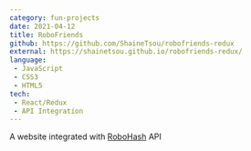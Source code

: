 ```yaml
---
category: fun-projects
date: 2021-04-12
title: RoboFriends
github: https://github.com/ShaineTsou/robofriends-redux
external: https://shainetsou.github.io/robofriends-redux/
language: 
 - JavaScript
 - CSS3
 - HTML5
tech:
 - React/Redux
 - API Integration
---
```

A website integrated with [RoboHash](https://robohash.org/) API